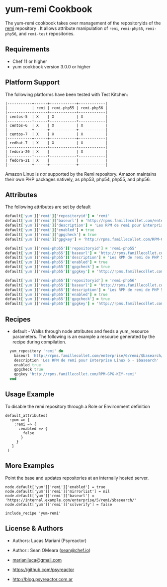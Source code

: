 yum-remi Cookbook
=================

The yum-remi cookbook takes over management of the repositoryids of
the [remi](http://rpms.famillecollet.com/) repository . It allows
attribute manipulation of `remi`, `remi-php55`, `remi-php56`, and
`remi-test` repositories.

Requirements
------------
* Chef 11 or higher
* yum cookbook version 3.0.0 or higher

Platform Support
----------------
The following platforms have been tested with Test Kitchen:

```
|-----------+------+------------+------------|
|           | remi | remi-php55 | remi-php56 |
|-----------+------+------------+------------|
| centos-5  | X    | X          | X          |
|-----------+------+------------+------------|
| centos-6  | X    | X          | X          |
|-----------+------+------------+------------|
| centos-7  | X    | X          | X          |
|-----------+------+------------+------------|
| redhat-7  | X    | X          | X          |
|-----------+------+------------+------------|
| fedora-20 | X    |            | X          |
|-----------+------+------------+------------|
| fedora-21 | X    |            |            |
|-----------+------+------------+------------|
```

Amazon Linux is *not* supported by the Remi repository. Amazon
maintains their own PHP packages natively, as php53, php54, php55, and
php56.

Attributes
----------
The following attributes are set by default

``` ruby
default['yum']['remi']['repositoryid'] = 'remi'
default['yum']['remi']['baseurl'] = 'http://rpms.famillecollet.com/enterprise/5/remi/$basearch/'
default['yum']['remi']['description'] = 'Les RPM de remi pour Enterprise Linux 5 - $basearch'
default['yum']['remi']['enabled'] = true
default['yum']['remi']['gpgcheck'] = true
default['yum']['remi']['gpgkey'] = 'http://rpms.famillecollet.com/RPM-GPG-KEY-remi'
```

``` ruby
default['yum']['remi-php55']['repositoryid'] = 'remi-php55'
default['yum']['remi-php55']['baseurl'] = 'http://rpms.famillecollet.com/enterprise/5/php55/$basearch/'
default['yum']['remi-php55']['description'] = 'Les RPM de remi de PHP 5.5 pour Enterprise Linux 5 - $basearch'
default['yum']['remi-php55']['enabled'] = true
default['yum']['remi-php55']['gpgcheck'] = true
default['yum']['remi-php55']['gpgkey'] = 'http://rpms.famillecollet.com/RPM-GPG-KEY-remi'
```

``` ruby
default['yum']['remi-php55']['repositoryid'] = 'remi-php56'
default['yum']['remi-php55']['baseurl'] = 'http://rpms.famillecollet.com/enterprise/5/php56/$basearch/'
default['yum']['remi-php55']['description'] = 'Les RPM de remi de PHP 5.6 pour Enterprise Linux 5 - $basearch'
default['yum']['remi-php55']['enabled'] = true
default['yum']['remi-php55']['gpgcheck'] = true
default['yum']['remi-php55']['gpgkey'] = 'http://rpms.famillecollet.com/RPM-GPG-KEY-remi'
```

Recipes
-------
* default - Walks through node attributes and feeds a yum_resource
  parameters. The following is an example a resource generated by the
  recipe during compilation.

```ruby
  yum_repository 'remi' do
    baseurl 'http://rpms.famillecollet.com/enterprise/6/remi/$basearch/'
    description 'Les RPM de remi pour Enterprise Linux 6 - $basearch'
    enabled true
    gpgcheck true
    gpgkey 'http://rpms.famillecollet.com/RPM-GPG-KEY-remi'
  end
```

Usage Example
-------------
To disable the remi repository through a Role or Environment definition

```
default_attributes(
  :yum => {
    :remi => {
      :enabled => {
        false
       }
     }
   }
 )
```

More Examples
-------------
Point the base and updates repositories at an internally hosted server.

```
node.default['yum']['remi']['enabled'] = true
node.default['yum']['remi']['mirrorlist'] = nil
node.default['yum']['remi']['baseurl'] = 'https://internal.example.com/enterprise/5/remi/$basearch/'
node.default['yum']['remi']['sslverify'] = false

include_recipe 'yum-remi'
```

License & Authors
-----------------
- Authors: Lucas Mariani (Psyreactor)
- Author:: Sean OMeara (<sean@chef.io>)

- marianiluca@gmail.com
- https://github.com/psyreactor
- http://blog.psyreactor.com.ar
